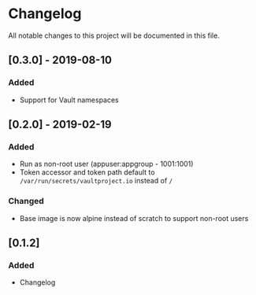 # Changelog

All notable changes to this project will be documented in this file.

## [0.3.0] - 2019-08-10

### Added
- Support for Vault namespaces

## [0.2.0] - 2019-02-19

### Added
- Run as non-root user (appuser:appgroup - 1001:1001)
- Token accessor and token path default to `/var/run/secrets/vaultproject.io` instead of `/`

### Changed
- Base image is now alpine instead of scratch to support non-root users

## [0.1.2]

### Added
- Changelog
